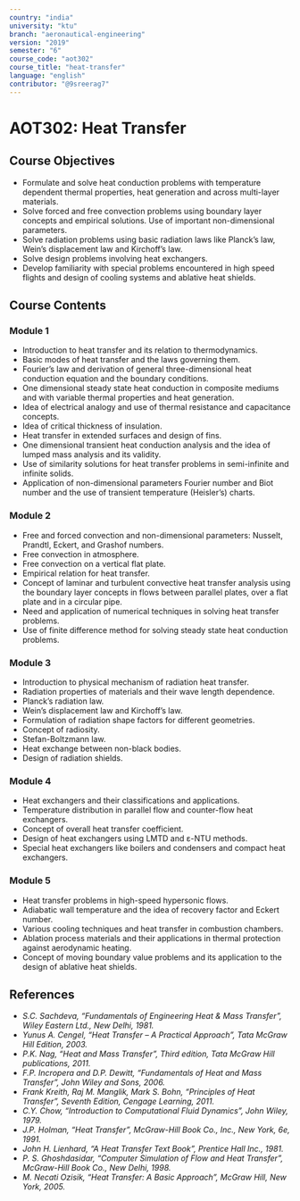 ```yaml
---
country: "india"
university: "ktu"
branch: "aeronautical-engineering"
version: "2019"
semester: "6"
course_code: "aot302"
course_title: "heat-transfer"
language: "english"
contributor: "@9sreerag7"
---
```


# AOT302: Heat Transfer

## Course Objectives

- Formulate and solve heat conduction problems with temperature dependent thermal properties, heat generation and across multi-layer materials.
- Solve forced and free convection problems using boundary layer concepts and empirical solutions. Use of important non-dimensional parameters.
- Solve radiation problems using basic radiation laws like Planck’s law, Wein’s displacement law and Kirchoff’s law.
- Solve design problems involving heat exchangers.
- Develop familiarity with special problems encountered in high speed flights and design of cooling systems and ablative heat shields.

## Course Contents 

### Module 1

- Introduction to heat transfer and its relation to thermodynamics.
- Basic modes of heat transfer and the laws governing them.
- Fourier’s law and derivation of general three-dimensional heat conduction equation and the boundary conditions.
- One dimensional steady state heat conduction in composite mediums and with variable thermal properties and heat generation.
- Idea of electrical analogy and use of thermal resistance and capacitance concepts.
- Idea of critical thickness of insulation.
- Heat transfer in extended surfaces and design of fins.
- One dimensional transient heat conduction analysis and the idea of lumped mass analysis and its validity.
- Use of similarity solutions for heat transfer problems in semi-infinite and infinite solids.
- Application of non-dimensional parameters Fourier number and Biot number and the use of transient temperature (Heisler’s) charts.

### Module 2

- Free and forced convection and non-dimensional parameters: Nusselt, Prandtl, Eckert, and Grashof numbers.
- Free convection in atmosphere.
- Free convection on a vertical flat plate.
- Empirical relation for heat transfer.
- Concept of laminar and turbulent convective heat transfer analysis using the boundary layer concepts in flows between parallel plates, over a flat plate and in a circular pipe.
- Need and application of numerical techniques in solving heat transfer problems.
- Use of finite difference method for solving steady state heat conduction problems.

### Module 3

- Introduction to physical mechanism of radiation heat transfer.
- Radiation properties of materials and their wave length dependence.
- Planck’s radiation law.
- Wein’s displacement law and Kirchoff’s law.
- Formulation of radiation shape factors for different geometries.
- Concept of radiosity.
- Stefan-Boltzmann law.
- Heat exchange between non-black bodies.
- Design of radiation shields.

### Module 4

- Heat exchangers and their classifications and applications.
- Temperature distribution in parallel flow and counter-flow heat exchangers.
- Concept of overall heat transfer coefficient.
- Design of heat exchangers using LMTD and ε-NTU methods.
- Special heat exchangers like boilers and condensers and compact heat exchangers.

### Module 5

- Heat transfer problems in high-speed hypersonic flows.
- Adiabatic wall temperature and the idea of recovery factor and Eckert number.
- Various cooling techniques and heat transfer in combustion chambers.
- Ablation process materials and their applications in thermal protection against aerodynamic heating.
- Concept of moving boundary value problems and its application to the design of ablative heat shields.

## References

- *S.C. Sachdeva, “Fundamentals of Engineering Heat & Mass Transfer”, Wiley Eastern Ltd., New Delhi, 1981.*
- *Yunus A. Cengel, “Heat Transfer – A Practical Approach”, Tata McGraw Hill Edition, 2003.*
- *P.K. Nag, “Heat and Mass Transfer”, Third edition, Tata McGraw Hill publications, 2011.*
- *F.P. Incropera and D.P. Dewitt, “Fundamentals of Heat and Mass Transfer”, John Wiley and Sons, 2006.*
- *Frank Kreith, Raj M. Manglik, Mark S. Bohn, “Principles of Heat Transfer”, Seventh Edition, Cengage Learning, 2011.*
- *C.Y. Chow, “Introduction to Computational Fluid Dynamics”, John Wiley, 1979.*
- *J.P. Holman, “Heat Transfer”, McGraw-Hill Book Co., Inc., New York, 6e, 1991.*
- *John H. Lienhard, “A Heat Transfer Text Book”, Prentice Hall Inc., 1981.*
- *P. S. Ghoshdasidar, “Computer Simulation of Flow and Heat Transfer”, McGraw-Hill Book Co., New Delhi, 1998.*
- *M. Necati Ozisik, “Heat Transfer: A Basic Approach”, McGraw Hill, New York, 2005.*
